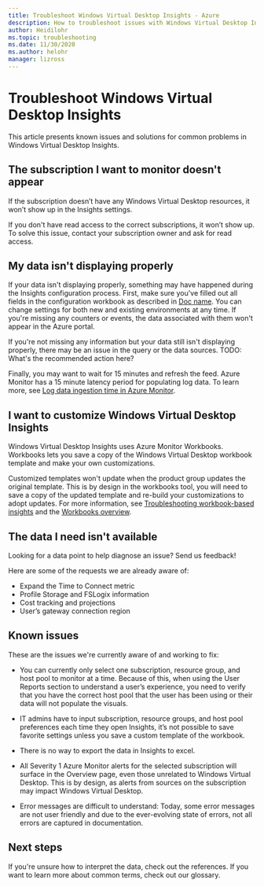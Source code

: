 ```yaml
---
title: Troubleshoot Windows Virtual Desktop Insights - Azure
description: How to troubleshoot issues with Windows Virtual Desktop Insights.
author: Heidilohr
ms.topic: troubleshooting
ms.date: 11/30/2020
ms.author: helohr
manager: lizross
---
```

# Troubleshoot Windows Virtual Desktop Insights

This article presents known issues and solutions for common problems in Windows Virtual Desktop Insights.

## The subscription I want to monitor doesn't appear 

If the subscription doesn’t have any Windows Virtual Desktop resources, it won’t show up in the Insights settings.

If you don't have read access to the correct subscriptions, it won’t show up. To solve this issue, contact your subscription owner and ask for read access.

## My data isn't displaying properly

If your data isn't displaying properly, something may have happened during the Insights configuration process. First, make sure you've filled out all fields in the configuration workbook as described in [Doc name](). You can change settings for both new and existing environments at any time. If you're missing any counters or events, the data associated with them won't appear in the Azure portal.

<!--Put link to doc here when it's available.-->

If you're not missing any information but your data still isn't displaying properly, there may be an issue in the query or the data sources. TODO: What's the recommended action here?

<!--Ask Logan to fill this out.-->

Finally, you may want to wait for 15 minutes and refresh the feed. Azure Monitor has a 15 minute latency period for populating log data. To learn more, see [Log data ingestion time in Azure Monitor](.../azure-monitor/platform/data-ingestion-time.md).

## I want to customize Windows Virtual Desktop Insights

Windows Virtual Desktop Insights uses Azure Monitor Workbooks. Workbooks lets you save a copy of the Windows Virtual Desktop workbook template and make your own customizations.

Customized templates won't update when the product group updates the original template. This is by design in the workbooks tool, you will need to save a copy of the updated template and re-build your customizations to adopt updates. For more information, see [Troubleshooting workbook-based insights](../azure-monitor/insights/troubleshoot-workbooks.md) and the [Workbooks overview](../azure-monitor/platform/workbooks-overview.md).

## The data I need isn't available

Looking for a data point to help diagnose an issue? Send us feedback!

Here are some of the requests we are already aware of:

- Expand the Time to Connect metric
- Profile Storage and FSLogix information
- Cost tracking and projections
- User’s gateway connection region

## Known issues

These are the issues we're currently aware of and working to fix:

- You can currently only select one subscription, resource group, and host pool to monitor at a time. Because of this, when using the User Reports section to understand a user’s experience, you need to verify that you have the correct host pool that the user has been using or their data will not populate the visuals.

- IT admins have to input subscription, resource groups, and host pool preferences each time they open Insights, it’s not possible to save favorite settings unless you save a custom template of the workbook.

- There is no way to export the data in Insights to excel.

- All Severity 1 Azure Monitor alerts for the selected subscription will surface in the Overview page, even those unrelated to Windows Virtual Desktop. This is by design, as alerts from sources on the subscription may impact Windows Virtual Desktop.

- Error messages are difficult to understand: Today, some error messages are not user friendly and due to the ever-evolving state of errors, not all errors are captured in documentation.

## Next steps

If you're unsure how to interpret the data, check out the references. If you want to learn more about common terms, check out our glossary.

<!---Add new articles once I have links--->